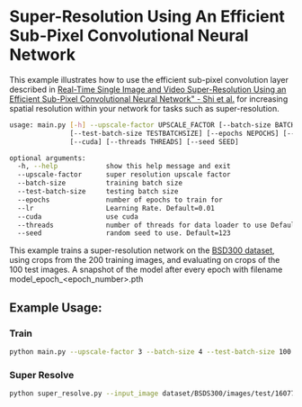 # Super-Resolution Using An Efficient Sub-Pixel Convolutional Neural Network

This example illustrates how to use the efficient sub-pixel convolution layer described in [Real-Time Single Image and Video Super-Resolution Using an Efficient Sub-Pixel Convolutional Neural Network" - Shi et al.](https://arxiv.org/abs/1609.05158) for increasing spatial resolution within your network for tasks such as super-resolution.

```bash
usage: main.py [-h] --upscale-factor UPSCALE_FACTOR [--batch-size BATCHSIZE]
               [--test-batch-size TESTBATCHSIZE] [--epochs NEPOCHS] [--lr LR]
               [--cuda] [--threads THREADS] [--seed SEED]

optional arguments:
  -h, --help            show this help message and exit
  --upscale-factor      super resolution upscale factor
  --batch-size          training batch size
  --test-batch-size     testing batch size
  --epochs              number of epochs to train for
  --lr                  Learning Rate. Default=0.01
  --cuda                use cuda
  --threads             number of threads for data loader to use Default=4
  --seed                random seed to use. Default=123
```
This example trains a super-resolution network on the [BSD300 dataset](https://www2.eecs.berkeley.edu/Research/Projects/CS/vision/bsds/), using crops from the 200 training images, and evaluating on crops of the 100 test images. A snapshot of the model after every epoch with filename model_epoch_<epoch_number>.pth

## Example Usage:

### Train

```bash
python main.py --upscale-factor 3 --batch-size 4 --test-batch-size 100 --epochs 30 --lr 0.001
```

### Super Resolve
```bash
python super_resolve.py --input_image dataset/BSDS300/images/test/16077.jpg --model model_epoch_500.pth --output_filename out.png
```
